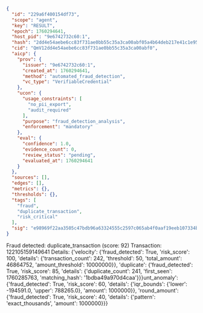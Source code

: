 ```json
{
  "id": "229a6f400154df73",
  "scope": "agent",
  "key": "RESULT",
  "epoch": 1760294641,
  "host_pid": "9e6742732c60:1",
  "hash": "2dd4e54aebe6cc83f731ae0bb55c35a3ca00abf05a4b64deb217e41c1e953c00",
  "cid": "QmV12dd4e54aebe6cc83f731ae0bb55c35a3ca00abf0",
  "aicp": {
    "prov": {
      "issuer": "9e6742732c60:1",
      "created_at": 1760294641,
      "method": "automated_fraud_detection",
      "vc_type": "VerifiableCredential"
    },
    "ucon": {
      "usage_constraints": [
        "no_pii_export",
        "audit_required"
      ],
      "purpose": "fraud_detection_analysis",
      "enforcement": "mandatory"
    },
    "eval": {
      "confidence": 1.0,
      "evidence_count": 0,
      "review_status": "pending",
      "evaluated_at": 1760294641
    }
  },
  "sources": [],
  "edges": [],
  "metrics": {},
  "thresholds": {},
  "tags": [
    "fraud",
    "duplicate_transaction",
    "risk_critical"
  ],
  "sig": "e98969f22aa3505c47bdb96a63324555c2597c065ab4f0aaf19eeb107334bb95"
}
```

Fraud detected: duplicate_transaction (score: 92)
Transaction: 122105159149641
Details: {'velocity': {'fraud_detected': True, 'risk_score': 100, 'details': {'transaction_count': 242, 'threshold': 50, 'total_amount': 46864752, 'amount_threshold': 10000000}}, 'duplicate': {'fraud_detected': True, 'risk_score': 85, 'details': {'duplicate_count': 241, 'first_seen': 1760285763, 'matching_hash': '1bdba49a970d4caa'}}}unt_anomaly': {'fraud_detected': True, 'risk_score': 60, 'details': {'iqr_bounds': {'lower': -194591.0, 'upper': 788265.0}, 'amount': 1000000}}, 'round_amount': {'fraud_detected': True, 'risk_score': 40, 'details': {'pattern': 'exact_thousands', 'amount': 1000000}}}